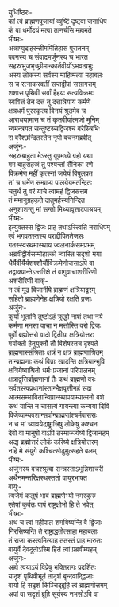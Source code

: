 युधिष्ठिरः-  
कां त्वं ब्राह्मणपूजायां व्युष्टिं दृष्ट्वा जनाधिप  
कं वा धर्मोदयं मत्वा तानर्चसि महामते  
भीष्मः-  
अत्राप्युदाहरन्तीममितिहासं पुरातनम्  
पवनस्य च संवादमर्जुनस्य च भारत  
सहस्रभुजभृच्छ्रीमान्कार्तवीर्योऽभवत्प्रभुः  
अस्य लोकस्य सर्वस्य माहिष्मत्यां महाबलः  
स च रत्नाकरवतीं सप्तद्वीपां ससागराम्  
शशास पृथिवीं सर्वां हैहयः सत्यविक्रमः  
स्ववित्तं तेन दत्तं तु दत्तात्रेयाय कर्मणे  
क्षत्रधर्मं पुरस्कृत्य विनयं श्रुतमेव च  
आराधयामास च तं कृतवीर्यात्मजो मुनिम्  
न्यमन्त्रयत सन्तुष्टस्सद्विजश्च वरैस्त्रिभिः   
स वरैश्छन्दितस्तेन नृपो वचनमब्रवीत्  
अर्जुनः-  
सहस्रबाहुता मेऽस्तु यूपमध्ये ग्रहो यथा  
मम बाहुसहस्रं तु पश्यन्तां सैनिका रणे  
विक्रमेण महीं कृत्स्नां जयेयं विपुलव्रत  
तां च धर्मेण सम्प्राप्य पालयेयमतन्द्रितः  
चतुर्थं तु वरं याचे त्वामहं द्विजसत्तम  
तं ममानुग्रहकृते दातुमर्हस्यनिन्दित  
अनुशाशन्तु मां सन्तो मिथ्यावृत्तादपाश्रयम्  
भीष्मः-  
इत्युक्तस्स द्विजः प्राह तथाऽस्त्विति नराधिपम्  
एवं भगवतस्तस्य वराद्दीपिततेजसः  
गतस्स्वरथमास्थाय ज्वलनार्कसमप्रभम्  
अब्रवीद्वीर्यसम्मोहात्को न्वास्ति सदृशो मया  
धैर्यैर्वीर्यैर्यशश्शौर्यौर्विक्रमेणौजसाऽपि वा  
तद्वाक्यान्तेऽन्तरिक्षे तं वागुवाचाशरीरिणी  
अशरीरिणी वाक्-  
न त्वं मूढ विजानीषे ब्राह्मणं क्षत्रियाद्वरम्  
सहितो ब्राह्मणेनेह क्षत्रियो रक्षति प्रजाः  
अर्जुनः-  
कुर्यां भूतानि तुष्टोऽहं क्रुद्धो नाशं तथा नये  
कर्मणा मनसा वाचा न मत्तोस्ति वरो द्विजः  
पूर्वो ब्रह्मोत्तरो वादो द्वितीयः क्षत्रियोत्तरः  
मयोक्तौ हेतुयुक्तौ तौ विशेषस्तत्र दृश्यते  
ब्राह्मणास्संश्रिताः क्षत्रं न क्षत्रं ब्राह्मणाश्रितम्  
तान्ब्रह्मणाः कथं विप्राः खादन्ति क्षत्रियान्भुवि  
क्षत्रियेष्वाश्रितो धर्मः प्रजानां परिपालनम्  
क्षत्राद्वृत्तिर्ब्राह्मणानां तैः कथं ब्राह्मणो वरः  
सर्वतस्त्वप्रधानांस्तान्भैक्षवृत्तीनहं सदा  
आत्मसम्भावितान्विप्रान्स्थापयाम्यात्मनो वशे  
कथं यान्ति न चासत्यं गायन्त्या कन्यया दिवि  
विजेष्याम्यवशान्सर्वान्ब्राह्मणांश्चर्मवाससः  
न च मां च्यावयेद्राष्ट्रात्त्रिषु लोकेषु कश्चन  
देवो वा मानुषो वाऽपि तस्माज्ज्येष्ये द्विजानहम्  
अद्य ब्रह्मोत्तरं लोकं करिष्ये क्षत्रियोत्तरम्  
नहि मे संयुगे कश्चित्सोढुमुत्सहते बलम्  
भीष्मः-  
अर्जुनस्य वचश्श्रुत्वा सन्त्रस्ताऽभून्निशाचरी  
अथैनमन्तरिक्षस्थस्ततो वायुरभाषत  
वायुः-  
त्यजेमं कलुषं भावं ब्राह्मणेभ्यो नमस्कुरु  
एतेषां कुर्वतः पापं राष्ट्रक्षोभो हि ते भवेत्  
भीष्मः-  
अथ च त्वां महीपाल शमयिष्यन्ति वै द्विजाः  
निरसिष्यन्ति ते राष्ट्राद्धतोत्साहा महाबलाः  
तं राजा कस्त्वमित्याह ततस्तं प्राह मारुतः  
वायुर्वै देवदूतोऽस्मि हितं त्वां प्रब्रवीम्यहम्  
अर्जुनः-  
अहो त्वयाऽयं विप्रेषु भक्तिरागः प्रदर्शितः  
यादृशं पृथिवीभूतं तादृशं बृन्दवाद्द्विजाः  
वायो र्हि सदृशं किञ्चिद्ब्रूहि त्वं ब्राह्मणोत्तमम्  
अपां वा सदृशं ब्रूहि सूर्यस्य नभसोऽपि वा  
